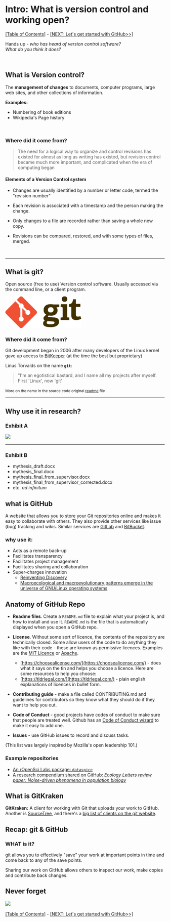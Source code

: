 # Intro: What is version control and working open?

[[Table of Contents]](index) - [[NEXT: Let's get started with GitHub>>]](practicalexercises/github/git-01-lets-get-started-with-github)

  Hands up - _who has heard of version control software?_  
  _What do you think it does?_

<br>

## What is Version control? 

The **management of changes** to documents, computer programs, large web sites, and other collections of information.

**Examples:**
- Numbering of book editions
- Wikipedia's Page history

<br>

### Where did it come from?

> The need for a logical way to organize and control revisions has existed for almost as long as writing has existed,  but revision control became much more important, and complicated when the era of computing began

#### Elements of a Version Control system

- Changes are usually identified by a number or letter code, termed the "revision number"

- Each revision is associated with a timestamp and the person making the change. 
- Only changes to a file are recorded rather than saving a whole new copy.

- Revisions can be compared, restored, and with some types of files, merged.

<br>

---

## What is git?

Open source (free to use) Version control software. Usually accessed via the command line, or a client program.

<img src="practicalexercises/github/assets/git_logo.jpg" height="100px">



### Where did it come from?

Git development began in 2006 after many developers of the Linux kernel gave up access to [BitKeeper](http://www.bitkeeper.org/) (at the time the best but proprietary)

Linus Torvalds on the name **`git`**: 

> "I'm an egotistical bastard, and I name all my projects after myself. First 'Linux', now 'git'

<small>More on the name in the source code original [readme](https://github.com/git/git/tree/e83c5163316f89bfbde7d9ab23ca2e25604af290) file</small>

---

## Why use it in research? 

### Exhibit A

![](http://smutch.github.io/VersionControlTutorial/_images/vc-xkcd.jpg)

---

### Exhibit B


+ mythesis_draft.docx
+ mythesis_final.docx
+ mythesis_final_from_supervisor.docx
+ mythesis_final_from_supervisor_corrected.docx
+ etc. *ad infinitum*


## what is GitHub


A website that allows you to store your Git repositories online and makes it easy to collaborate with others. They also provide other services like issue (bug) tracking and wikis. Similar services are [GitLab](https://gitlab.com) and [BitBucket](https://bitbucket.org/).


### why use it:

- Acts as a remote back-up
- Facilitates transparency
- Facilitates project management
- Facilitates sharing and collaboration
- Super-charges innovation
  + [Reinventing Discovery](https://www.amazon.co.uk/Reinventing-Discovery-New-Networked-Science/dp/0691160198/ref=sr_1_1?ie=UTF8&qid=1544031907&sr=8-1&keywords=reinventing+discovery)
  + [Macroecological and macroevolutionary patterns emerge in the universe of GNU/Linux operating systems](https://onlinelibrary.wiley.com/doi/10.1111/ecog.03424)


## Anatomy of GitHub Repo

- **Readme files**. Create a `README.md` file to explain what your project is, and how to install and use it. `README.md` is the file that is automatically displayed when you open a GitHub repo.

- **License**. Without some sort of licence, the contents of the repository are technically closed. Some allow users of the code to do anything they like with their code - these are known as permissive licences. Examples are the [MIT Licence](https://tldrlegal.com/license/mit-license) or [Apache](https://tldrlegal.com/license/apache-license-2.0-(apache-2.0)).
    + [https://choosealicense.com/](https://choosealicense.com/) - does what it says on the tin and helps you choose a licence. Here are some resources to help you choose:
    + [https://tldrlegal.com/](https://tldrlegal.com/) - plain english explanations of licences in bullet form.
    
- **Contributing guide** - make a file called CONTRIBUTING.md and guidelines for contributors so they know what they should do if they want to help you out.

- **Code of Conduct** - good projects have codes of conduct to make sure that people are treated well. Github has an [Code of Conduct wizard](https://help.github.com/articles/adding-a-code-of-conduct-to-your-project/) to make it easy to add one.

- **Issues** - use GitHub issues to record and discuss tasks.

(This list was largely inspired by Mozilla's open leadership 101.)

### Example repositories

- [An rOpenSci Labs package: `dataspice`](https://github.com/ropenscilabs/dataspice)
- [A research compendium shared on GitHub: _Ecology Letters review paper: Noise-driven phenomena in population biology_](https://github.com/cboettig/noise-phenomena)


## What is GitKraken

**GitKraken:** A client for working with Git that uploads your work to GitHub. Another is [SourceTree](https://www.sourcetreeapp.com/), and there's a [big list of clients on the git website](https://git-scm.com/download/gui/windows).


## Recap: git & GitHub
### WHAT is it?

git allows you to effectively "save" your work at important points in time and come back to any of the save points.
 
Sharing our work on GitHub allows others to inspect our work, make copies and contribute back changes. 

## Never forget

![](https://optimalbi.com/wp-content/uploads/2018/02/gitsave-300x210.png)

[[Table of Contents]](index) - [[NEXT: Let's get started with GitHub>>]](practicalexercises/github/git-01-lets-get-started-with-github)
